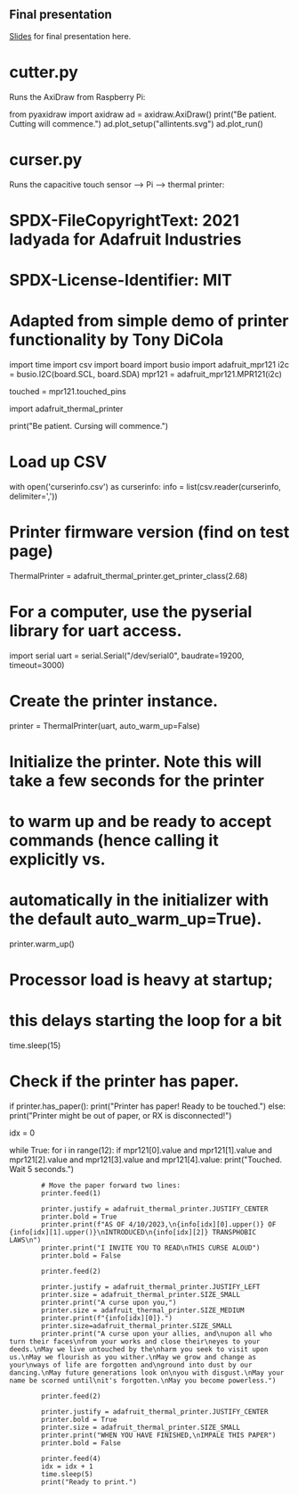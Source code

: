 ## Final presentation
[Slides](https://docs.google.com/presentation/d/1uVVbLfWB3_BurZ1AKKyEFPVxMaM-cGodj7BKOnuCuog/edit?usp=sharing) for final presentation here.

# cutter.py
Runs the AxiDraw from Raspberry Pi:

from pyaxidraw import axidraw
ad = axidraw.AxiDraw()
print("Be patient. Cutting will commence.")
ad.plot_setup("allintents.svg")
ad.plot_run()

# curser.py
Runs the capacitive touch sensor --> Pi --> thermal printer:

# SPDX-FileCopyrightText: 2021 ladyada for Adafruit Industries
# SPDX-License-Identifier: MIT
# Adapted from simple demo of printer functionality by Tony DiCola
import time
import csv
import board
import busio
import adafruit_mpr121
i2c = busio.I2C(board.SCL, board.SDA)
mpr121 = adafruit_mpr121.MPR121(i2c)

touched = mpr121.touched_pins

import adafruit_thermal_printer

print("Be patient. Cursing will commence.")

# Load up CSV 
with open('curserinfo.csv') as curserinfo:
    info = list(csv.reader(curserinfo, delimiter=','))

# Printer firmware version (find on test page)
ThermalPrinter = adafruit_thermal_printer.get_printer_class(2.68)

# For a computer, use the pyserial library for uart access.
import serial
uart = serial.Serial("/dev/serial0", baudrate=19200, timeout=3000)

# Create the printer instance.
printer = ThermalPrinter(uart, auto_warm_up=False)

# Initialize the printer.  Note this will take a few seconds for the printer
# to warm up and be ready to accept commands (hence calling it explicitly vs.
# automatically in the initializer with the default auto_warm_up=True).
printer.warm_up()

# Processor load is heavy at startup; 
# this delays starting the loop for a bit 
time.sleep(15)

# Check if the printer has paper.
if printer.has_paper():
    print("Printer has paper! Ready to be touched.")
else:
    print("Printer might be out of paper, or RX is disconnected!")

idx = 0

while True:
    for i in range(12):
        if mpr121[0].value and mpr121[1].value and mpr121[2].value and mpr121[3].value and mpr121[4].value:
            print("Touched. Wait 5 seconds.")

            # Move the paper forward two lines:
            printer.feed(1)

            printer.justify = adafruit_thermal_printer.JUSTIFY_CENTER
            printer.bold = True
            printer.print(f"AS OF 4/10/2023,\n{info[idx][0].upper()} OF {info[idx][1].upper()}\nINTRODUCED\n{info[idx][2]} TRANSPHOBIC LAWS\n")
            printer.print("I INVITE YOU TO READ\nTHIS CURSE ALOUD")
            printer.bold = False

            printer.feed(2)

            printer.justify = adafruit_thermal_printer.JUSTIFY_LEFT
            printer.size = adafruit_thermal_printer.SIZE_SMALL
            printer.print("A curse upon you,")
            printer.size = adafruit_thermal_printer.SIZE_MEDIUM
            printer.print(f"{info[idx][0]}.")
            printer.size=adafruit_thermal_printer.SIZE_SMALL
            printer.print("A curse upon your allies, and\nupon all who turn their faces\nfrom your works and close their\neyes to your deeds.\nMay we live untouched by the\nharm you seek to visit upon us.\nMay we flourish as you wither.\nMay we grow and change as your\nways of life are forgotten and\nground into dust by our dancing.\nMay future generations look on\nyou with disgust.\nMay your name be scorned until\nit's forgotten.\nMay you become powerless.")

            printer.feed(2)

            printer.justify = adafruit_thermal_printer.JUSTIFY_CENTER
            printer.bold = True
            printer.size = adafruit_thermal_printer.SIZE_SMALL
            printer.print("WHEN YOU HAVE FINISHED,\nIMPALE THIS PAPER")
            printer.bold = False

            printer.feed(4)
            idx = idx + 1
            time.sleep(5)
            print("Ready to print.")
